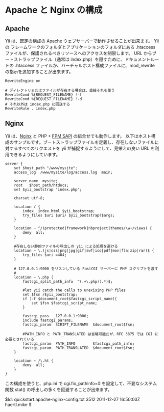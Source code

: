 Apache と Nginx の構成
===================================

Apache
------

Yii は、既定の構成の Apache ウェブサーバーで動作させることが出来ます。
Yii の フレームワークのフォルダとアプリケーションのフォルダにある .htaccess ファイルが、保護されるべきリソースへのアクセスを制限します。
URL からブートストラップファイル（通常は index.php）を隠すために、ドキュメントルートの .htaccess ファイルか、バーチャルホスト構成ファイルに、mod_rewrite の指示を追加することが出来ます。

~~~
RewriteEngine on

# ディレクトリまたはファイルが存在する場合は、直接それを使う
RewriteCond %{REQUEST_FILENAME} !-f
RewriteCond %{REQUEST_FILENAME} !-d
# それ以外は index.php に回送する
RewriteRule . index.php
~~~


Nginx
-----

Yii は、[Nginx](http://wiki.nginx.org/) と PHP + [FPM SAPI](http://php.net/install.fpm) の組合せでも動作します。
以下はホスト構成のサンプルです。ブートストラップファイルを定義し、存在しないファイルに対するすべてのリクエストを yii が捕捉するようにして、見栄えの良い URL を利用できるようにしています。

~~~
server {
    set $host_path "/www/mysite";
    access_log  /www/mysite/log/access.log  main;

    server_name  mysite;
    root   $host_path/htdocs;
    set $yii_bootstrap "index.php";

    charset utf-8;

    location / {
        index  index.html $yii_bootstrap;
        try_files $uri $uri/ $yii_bootstrap?$args;
    }

    location ~ ^/(protected|framework|nbproject|themes/\w+/views) {
        deny  all;
    }

    #存在しない静的ファイルの呼出しの yii による処理を避ける
    location ~ \.(js|css|png|jpg|gif|swf|ico|pdf|mov|fla|zip|rar)$ {
        try_files $uri =404;
    }

    # 127.0.0.1:9000 をリスンしている FastCGI サーバーに PHP スクリプトを渡す
    #
    location ~ \.php {
        fastcgi_split_path_info  ^(.+\.php)(.*)$;

        #let yii catch the calls to unexising PHP files
        set $fsn /$yii_bootstrap;
        if (-f $document_root$fastcgi_script_name){
            set $fsn $fastcgi_script_name;
        }

        fastcgi_pass   127.0.0.1:9000;
        include fastcgi_params;
        fastcgi_param  SCRIPT_FILENAME  $document_root$fsn;

        #PATH_INFO と PATH_TRANSLATED は省略可能だが、RFC 3875 では CGI に必要とされている
        fastcgi_param  PATH_INFO        $fastcgi_path_info;
        fastcgi_param  PATH_TRANSLATED  $document_root$fsn;
    }

    location ~ /\.ht {
        deny  all;
    }
}
~~~
この構成を使うと、php.ini で cgi.fix_pathinfo=0 を設定して、不要なシステム関数 stat() の呼出しの多くを回避することが出来ます。

<div class="revision">$Id: quickstart.apache-nginx-config.txt 3512 2011-12-27 16:50:03Z haertl.mike $</div>